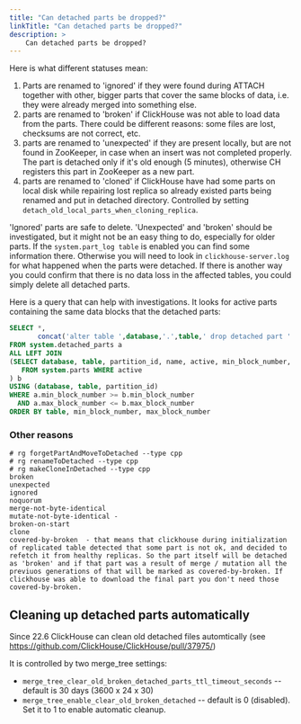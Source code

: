 ```yaml
---
title: "Can detached parts be dropped?"
linkTitle: "Can detached parts be dropped?"
description: >
    Can detached parts be dropped?
---
```

Here is what different statuses mean:

1. Parts are renamed to 'ignored' if they were found during ATTACH together with other, bigger parts that cover the same blocks of data, i.e. they were already merged into something else.
2. parts are renamed to 'broken' if ClickHouse was not able to load data from the parts. There could be different reasons: some files are lost, checksums are not correct, etc.
3. parts are renamed to 'unexpected' if they are present locally, but are not found in ZooKeeper, in case when an insert was not completed properly. The part is detached only if it's old enough (5 minutes), otherwise CH registers this part in ZooKeeper as a new part.
4. parts are renamed to 'cloned' if ClickHouse have had some parts on local disk while repairing lost replica so already existed parts being renamed and put in detached directory. Controlled by setting `detach_old_local_parts_when_cloning_replica`.

'Ignored' parts are safe to delete. 'Unexpected' and 'broken' should be investigated, but it might not be an easy thing to do, especially for older parts. If the `system.part_log table` is enabled you can find some information there. Otherwise you will need to look in `clickhouse-server.log` for what happened when the parts were detached.
If there is another way you could confirm that there is no data loss in the affected tables, you could simply delete all detached parts.

Here is a query that can help with investigations. It looks for active parts containing the same data blocks that the detached parts:

```sql
SELECT *,
       concat('alter table ',database,'.',table,' drop detached part ''',a.name,''' settings allow_drop_detached=1;') as drop
FROM system.detached_parts a
ALL LEFT JOIN
(SELECT database, table, partition_id, name, active, min_block_number, max_block_number
   FROM system.parts WHERE active
) b
USING (database, table, partition_id)
WHERE a.min_block_number >= b.min_block_number
  AND a.max_block_number <= b.max_block_number
ORDER BY table, min_block_number, max_block_number
```

### Other reasons

```
# rg forgetPartAndMoveToDetached --type cpp
# rg renameToDetached --type cpp
# rg makeCloneInDetached --type cpp
broken
unexpected
ignored
noquorum
merge-not-byte-identical
mutate-not-byte-identical - 
broken-on-start
clone
covered-by-broken  - that means that clickhouse during initialization of replicated table detected that some part is not ok, and decided to refetch it from healthy replicas. So the part itself will be detached as 'broken' and if that part was a result of merge / mutation all the previuos generations of that will be marked as covered-by-broken. If clickhouse was able to download the final part you don't need those covered-by-broken.
```

## Cleaning up detached parts automatically

Since 22.6 ClickHouse can clean old detached files automtically (see https://github.com/ClickHouse/ClickHouse/pull/37975/)

It is controlled by two merge_tree settings:
* `merge_tree_clear_old_broken_detached_parts_ttl_timeout_seconds` -- default is 30 days (3600 x 24 x 30)
* `merge_tree_enable_clear_old_broken_detached` -- default is 0 (disabled). Set it to 1 to enable automatic cleanup.
